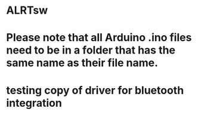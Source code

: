 # ALRTsw

# Please note that all Arduino .ino files need to be in a folder that has the same name as their file name.
# testing copy of driver for bluetooth integration